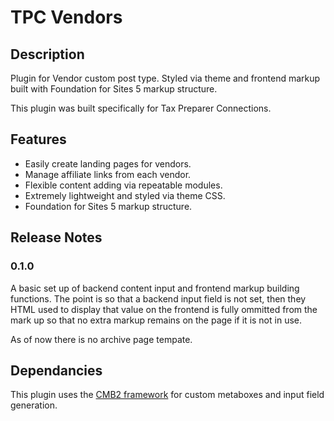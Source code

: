 # TPC Vendors

## Description
Plugin for Vendor custom post type. Styled via theme and frontend markup built with Foundation for Sites 5 markup structure.

This plugin was built specifically for Tax Preparer Connections.

## Features
- Easily create landing pages for vendors.
- Manage affiliate links from each vendor.
- Flexible content adding via repeatable modules.
- Extremely lightweight and styled via theme CSS.
- Foundation for Sites 5 markup structure.

## Release Notes

### 0.1.0

A basic set up of backend content input and frontend markup building functions. The point is so that a backend input field is not set, then they HTML used to display that value on the frontend is fully ommitted from the mark up so that no extra markup remains on the page if it is not in use.

As of now there is no archive page tempate.

## Dependancies
This plugin uses the [CMB2 framework](https://github.com/WebDevStudios/CMB2) for custom metaboxes and input field generation.

